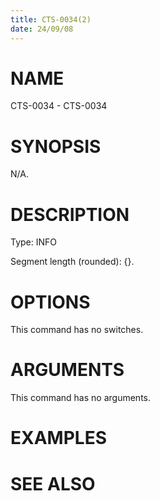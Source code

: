 ```yaml
---
title: CTS-0034(2)
date: 24/09/08
---
```


# NAME

CTS-0034 - CTS-0034

# SYNOPSIS

N/A.

# DESCRIPTION

Type: INFO

Segment length (rounded): {}.

# OPTIONS

This command has no switches.

# ARGUMENTS

This command has no arguments.

# EXAMPLES

# SEE ALSO
